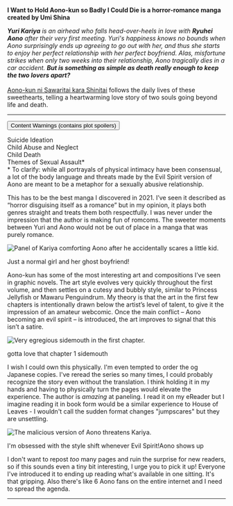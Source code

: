 <p><strong>I Want to Hold Aono-kun so Badly I Could Die is a horror-romance manga created by Umi Shina</strong></p>

<p><i><b>Yuri Kariya</b> is an airhead who falls head-over-heels in love with <b>Ryuhei Aono</b> after their very first meeting. Yuri's happiness knows no bounds when Aono surprisingly ends up agreeing to go out with her, and thus she starts to enjoy her perfect relationship with her perfect boyfriend. Alas, misfortune strikes when only two weeks into their relationship, Aono tragically dies in a car accident. <b>But is something as simple as death really enough to keep the two lovers apart?</b></i><br><br>
<a href="https://myanimelist.net/manga/105708/Aono-kun_ni_Sawaritai_kara_Shinitai">Aono-kun ni Sawaritai kara Shinitai</a> follows the daily lives of these sweethearts, telling a heartwarming love story of two souls going beyond life and death.
</p>
<hr>
<button type="button" class="collapsible">Content Warnings (contains plot spoilers)</button>
<div class="cwcontent">
  <p>Suicide Ideation<br>Child Abuse and Neglect<br>Child Death<br>Themes of Sexual Assault*<br>
* To clarify: while all portrayals of physical intimacy have been consensual, a lot of the body language and threats made by the Evil Spirit version of Aono are meant to be a metaphor for a sexually abusive relationship.</p>
</div>
    
<p>This has to be the best manga I discovered in 2021. I’ve seen it described as “horror disguising itself as a romance” but in my opinion, it plays both genres straight and treats them both respectfully. I was never under the impression that the author is making fun of romcoms. The sweeter moments between Yuri and Aono would not be out of place in a manga that was purely romance.</p>
<img src="smiley.jpg" alt="Panel of Kariya comforting Aono after he accidentally scares a little kid."><p class="caption">Just a normal girl and her ghost boyfriend!</p>
<p>Aono-kun has some of the most interesting art and compositions I’ve seen in graphic novels. The art style evolves very quickly throughout the first volume, and then settles on a cutesy and bubbly style, similar to Princess Jellyfish or Mawaru Penguindrum. My theory is that the art in the first few chapters is intentionally drawn below the artist’s level of talent, to give it the impression of an amateur webcomic. Once the main conflict – Aono becoming an evil spirit – is introduced, the art improves to signal that this isn’t a satire.</p><img src="sidemouth.png" alt="Very egregious sidemouth in the first chapter."><p class="caption">gotta love that chapter 1 sidemouth</p>
<p>I wish I could own this physically. I'm even tempted to order the og Japanese copies. I've reread the series so many times, I could probably recognize the story even without the translation. I think holding it in my hands and having to physically turn the pages would elevate the experience. The author is <i>amazing</i> at paneling. I read it on my eReader but I imagine reading it in book form would be a similar experience to House of Leaves - I wouldn't call the sudden format changes "jumpscares" but they are unsettling.</p><img src="hol.jpg" alt="The malicious version of Aono threatens Kariya."><p class="caption">I'm obsessed with the style shift whenever Evil Spirit!Aono shows up</p>
<p>I don't want to repost <i>too</i> many pages and ruin the surprise for new readers, so if this sounds even a tiny bit interesting, I urge you to pick it up! Everyone I've introduced it to ending up reading what's available in one sitting. It's that gripping. Also there's like 6 Aono fans on the entire internet and I need to spread the agenda.</p>
<hr>

<script>
var coll = document.getElementsByClassName("collapsible");
var i;

for (i = 0; i < coll.length; i++) {
  coll[i].addEventListener("click", function() {
    this.classList.toggle("active");
    var content = this.nextElementSibling;
    if (content.style.display === "block") {
      content.style.display = "none";
    } else {
      content.style.display = "block";
    }
  });
}
</script>